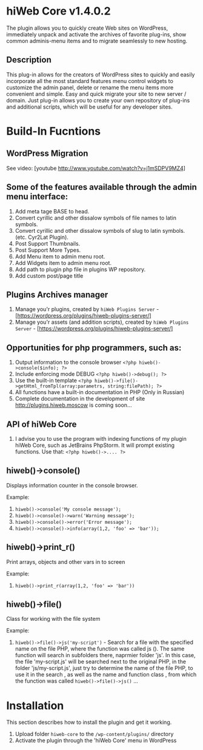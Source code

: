 hiWeb Core v1.4.0.2
===================

The plugin allows you to quickly create Web sites on WordPress, immediately unpack and activate the archives of favorite plug-ins, show common adminis-menu items and to migrate seamlessly to new hosting.

Description
-----------

This plug-in allows for the creators of WordPress sites to quickly and easily incorporate all the most standard features menu control widgets to customize the admin panel, delete or rename the menu items more convenient and simple.
Easy and quick migrate your site to new server / domain.
Just plug-in allows you to create your own repository of plug-ins and additional scripts, which will be useful for any developer sites.

Build-In Fucntions
==================

WordPress Migration
-------------------
See video: [youtube http://www.youtube.com/watch?v=j1mSDPV9MZ4]

Some of the features available through the admin menu interface:
----------------------------------------------------------------

 1. Add meta tage BASE to head.
 2. Convert cyrillic and other dissalow symbols of file names to latin symbols.
 3. Convert cyrillic and other dissalow symbols of slug to latin symbols. (etc. Cyr2Lat Plugin).
 4. Post Support Thumbnails.
 5. Post Support More Types.
 6. Add Menu item to admin menu root.
 7. Add Widgets item to admin menu root.
 8. Add path to plugin php file in plugins WP repository.
 9. Add custom post/page title

Plugins Archives manager
------------------------

 1. Manage you'r plugins, created by `hiWeb Plugins Server` - [https://wordpress.org/plugins/hiweb-plugins-server/]
 2. Manage you'r assets (and addition scripts), created by `hiWeb Plugins Server` - [https://wordpress.org/plugins/hiweb-plugins-server/]

Opportunities for php programmers, such as:
-------------------------------------------

 1. Output information to the console browser `<?php hiweb()->console($info); ?>`
 2. Include enforcing mode DEBUG `<?php hiweb()->debug(); ?>`
 3. Use the built-in template `<?php hiweb()->file()->getHtml_fromTpl(array:parametrs, string:filePath); ?>`
 4. All functions have a built-in documentation in PHP (Only in Russian)
 5. Complete documentation in the development of site http://plugins.hiweb.moscow is coming soon...


API of hiWeb Core
-----------------
 1. I advise you to use the program with indexing functions of my plugin hiWeb Core, such as JetBrains PhpStorm. It will prompt existing functions. Use that: `<?php hiweb()->.... ?>`

hiweb()->console()
------------------
Displays information counter in the console browser.

Example:
 1. `hiweb()->console('My console message');`
 2. `hiweb()->console()->warn('Warning message');`
 3. `hiweb()->console()->error('Error message');`
 4. `hiweb()->console()->info(array(1,2, 'foo' => 'bar'));`

hiweb()->print_r()
------------------
Print arrays, objects and other vars in to screen

Example:
 1. `hiweb()->print_r(array(1,2, 'foo' => 'bar'))`

hiweb()->file()
---------------
Class for working with the file system

Example:
 1. `hiweb()->file()->js('my-script')` - Search for a file with the specified name on the file PHP, where the function was called js (). The same function will search in subfolders there, naprmier folder 'js'. In this case, the file 'my-script.js' will be searched next to the original PHP, in the folder 'js/my-script.js', just try to determine the name of the file PHP, to use it in the search , as well as the name and function class , from which the function was called `hiweb()->file()->js()` ...


Installation
============

This section describes how to install the plugin and get it working.

1. Upload folder `hiweb-core` to the `/wp-content/plugins/` directory
2. Activate the plugin through the 'hiWeb Core' menu in WordPress